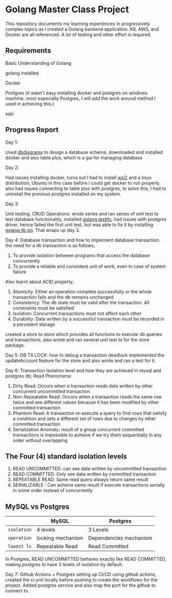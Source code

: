 # Golang Master Class Project

This repository documents my learning experiences in progressively complex topics as I created a Golang backend application. K8, AWS, and Docker are all referenced. A lot of testing and other effort is required.

## Requirements
Basic Understanding of Golang

golang installed

Docker

Postgres (it wasn't easy installing docker and postgres on windows machine, most especially Postgres, I will add the work around method I used in achieving this.)

sqlc

## Progress Report

Day 1:

Used [dbdiagrams](https://dbdiagram.io) to design a database schema, downloaded 
and installed docker and also table plus, which is a gui for managing database

Day 2: 

Had issues installing docker, turns out I had to install [wsl2](https://docs.docker.com/desktop/wsl/) and a linux distribution, Ubuntu in this case before i could get docker to run properly. also had issues connecting to table plus with postgres, to solve this, I had to uninstall the previous postgres installed on my system.

Day 3:

Unit testing, CRUD Operations: wrote series and ran series of unit test to test database functionality, installed [golang testify](https://github.com/stretchr/testify), had issues with postgres driver, hence failed the first unit test, but was able to fix it by installing [golang lib pq](https://github.com/lib/pq). That wraps up day 3.

Day 4:
Database transaction and how to implement database transaction. the need for a db transaction is as follows;
1. To provide isolation between programs that access the database concurrently
2. To provide a reliable and consistent unit of work, even in case of system failure

Also learnt about ACID property; 
1. Atomicity: Either an operation complete successfully or the whole transaction fails and the db remains unchanged
2. Consistency: The db state must be valid after the transaction. All constraints must be satisfied
3. Isolation: Concurrent transactions must not affect each other
4. Durability: Data written by a successful transaction must be recorded in a persistent storage

created a store to store which provides all functions to execute db queries and transactions, also wrote and ran several unit test to for the store package.

Day 5:
DB TX LOCK: how to debug a transaction deadlock
implemented the updateAccount feature for the store and also wrote and ran a test for it.

Day 6:
Transaction Isolation level and how they are achieved in mysql and postgres db;
Read Phenomena:
1. Dirty Read: Occurs when a transaction reads data written by other concurrent uncommitted transaction
2. Non-Repeatable Read: Occurs when a transaction reads the same row twice and see different values because it has been modified by other committed transaction
3. Phantom Read: A transaction re-execute a query to find rows that satisfy a condition and sets a different set of rows due to changes by other committed transaction
4. Serialization Anomaly: result of a group concurrent committed transactions is impossible to achieve if we try them sequentially in any order without overlapping

## The Four (4) standard isolation levels
1. READ UNCOMMITTED: can see data written by uncommitted transaction
2. READ COMMITTED: Only see data written by committed transaction
3. REPEATABLE READ: Same read query always return same result
4. SERIALIZABLE : Can achieve same result if execute transactions serially in some order instead of concurrently

## MySQL vs Postgres
|               |  MySQL             | Postgres 
| ------------- | -------------      | -------------             |
| `isolation`   | 4 levels           | 3 Levels                  |
| `operation`   | locking  mechanism | Dependencies mechanism    |
| `lowest lv`   | Repeatable Read    | Read Committed            |

In Postgres, READ UNCOMMITTED behaves exactly like READ COMMITTED, making postgres to have 3 levels of isolation by default.

Day 7:
Github Actions + Postgres
setting up CI/CD using github actions, created the ci.yml locally before pushing to create the workflows for the project.
Added postgres service and also map the port for the github to connect to.
